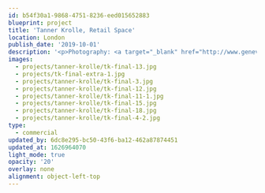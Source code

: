 ```yaml
---
id: b54f30a1-9868-4751-8236-eed015652883
blueprint: project
title: 'Tanner Krolle, Retail Space'
location: London
publish_date: '2019-10-01'
description: '<p>Photography: <a target="_blank" href="http://www.genevievelutkinstudio.com/">genevieve lutkin</a></p>'
images:
  - projects/tanner-krolle/tk-final-13.jpg
  - projects/tk-final-extra-1.jpg
  - projects/tanner-krolle/tk-final-3.jpg
  - projects/tanner-krolle/tk-final-12.jpg
  - projects/tanner-krolle/tk-final-11-1.jpg
  - projects/tanner-krolle/tk-final-15.jpg
  - projects/tanner-krolle/tk-final-18.jpg
  - projects/tanner-krolle/tk-final-4-2.jpg
type:
  - commercial
updated_by: 6dc8e295-bc50-43f6-ba12-462a87874451
updated_at: 1626964070
light_mode: true
opacity: '20'
overlay: none
alignment: object-left-top
---
```

